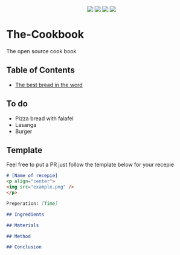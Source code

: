 <p align="center">
<img src=https://img.shields.io/github/issues/logicguy1/The-Cookbook?style=flat-square&logo=appveyor&color=informational />
<img src=https://img.shields.io/github/license/logicguy1/The-Cookbook?style=flat-square&logo=appveyor&color=informational />
<img src=https://img.shields.io/github/stars/logicguy1/The-Cookbook?style=flat-square&logo=appveyor&color=blue />
<img src=https://img.shields.io/github/forks/logicguy1/The-Cookbook?style=flat-square&logo=appveyor&color=blue />
</p>

# The-Cookbook
The open source cook book

## Table of Contents
* [The best bread in the word](https://github.com/logicguy1/The-Cookbook/tree/main/The%20best%20bread%20in%20the%20world)

## To do
-  Pizza bread with falafel
- Lasanga
- Burger

## Template
Feel free to put a PR just follow the template below for your recepie

```md
# [Name of recepie]
<p align="center">
<img src="example.png" />
</p>

Preperation: [Time]

## Ingredients

## Materials

## Method

## Conclusion
```
